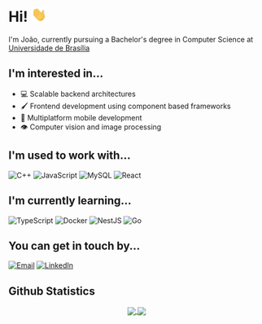 # Hi! <img src="./img/wave.gif" width="30px">

I'm João, currently pursuing a Bachelor's degree in Computer Science at [Universidade de Brasília](http://unb.br)

## I'm interested in...

- &#128187; Scalable backend architectures
- &#128396; Frontend development using component based frameworks
- &#128241; Multiplatform mobile development
- &#128065; Computer vision and image processing

## I'm used to work with...

![C++](https://img.shields.io/badge/c++-00599C.svg?style=flat-square&logo=c%2B%2B&logoColor=white)
![JavaScript](https://img.shields.io/badge/javascript-323330.svg?style=flat-square&logo=javascript&logoColor=F7DF1E)
![MySQL](https://img.shields.io/badge/mysql-00000f.svg?style=flat-square&logo=mysql&logoColor=white)
![React](https://img.shields.io/badge/react-20232a.svg?style=flat-square&logo=react&logoColor=61DAFB)

## I'm currently learning...

![TypeScript](https://img.shields.io/badge/typescript-%23007ACC.svg?style=flat-square&logo=typescript&logoColor=white)
![Docker](https://img.shields.io/badge/docker-%230db7ed.svg?style=flat-square&logo=docker&logoColor=white)
![NestJS](https://img.shields.io/badge/nestjs-%23E0234E.svg?style=flat-square&logo=nestjs&logoColor=white)
![Go](https://img.shields.io/badge/go-%2300ADD8.svg?style=flat-square&logo=go&logoColor=white)

## You can get in touch by...

[![Email](https://img.shields.io/badge/Email-D14836?style=flat-square&logo=gmail&logoColor=white)](mailto:jvcalassio@gmail.com)
[![LinkedIn](https://img.shields.io/badge/linkedin-%230077B5.svg?style=flat-square&logo=linkedin&logoColor=white)](https://www.linkedin.com/in/jvcalassio/)

## Github Statistics

<p align="center">
    <a href="https://github.com/anuraghazra/github-readme-stats">
        <img align="center" height="160" src="https://github-readme-stats.vercel.app/api?username=jvcalassio&count_private=true&hide=issues&show_icons=true&custom_title=Statistics">
    </a>
    <a href="https://github.com/anuraghazra/github-readme-stats">
        <img align="center" height="160" src="https://github-readme-stats.vercel.app/api/top-langs/?username=jvcalassio&layout=compact&hide=verilog">
    </a>
</p>

<!--
**jvcalassio/jvcalassio** is a ✨ _special_ ✨ repository because its `README.md` (this file) appears on your GitHub profile.

Here are some ideas to get you started:

- 🔭 I’m currently working on ...
- 🌱 I’m currently learning ...
- 👯 I’m looking to collaborate on ...
- 🤔 I’m looking for help with ...
- 💬 Ask me about ...
- 📫 How to reach me: ...
- 😄 Pronouns: ...
- ⚡ Fun fact: ...
-->

